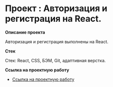 # Проект : Авторизация и регистрация на React.

**Описание проекта**


Авторизация и регистрация выполнены на React.

**Стек**

Стек: React, CSS, БЭМ, Git, адаптивная верстка.


**Ссылка на проектную работу**

* [Ссылка на проектную работу](https://agent1007.github.io/authentication-react/#/signin)




